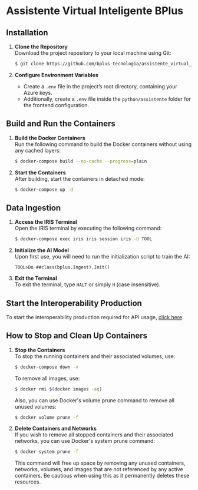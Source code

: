 
# Assistente Virtual Inteligente BPlus

## Installation

1. **Clone the Repository**  
   Download the project repository to your local machine using Git:

   ```bash
   $ git clone https://github.com/bplus-tecnologia/assistente_virtual_inteligente
   ```

2. **Configure Environment Variables**  
   - Create a `.env` file in the project’s root directory, containing your Azure keys.
   - Additionally, create a `.env` file inside the `python/assistente` folder for the frontend configuration.

## Build and Run the Containers

1. **Build the Docker Containers**  
   Run the following command to build the Docker containers without using any cached layers:

   ```bash
   $ docker-compose build --no-cache --progress=plain
   ```

2. **Start the Containers**  
   After building, start the containers in detached mode:

   ```bash
   $ docker-compose up -d
   ```

## Data Ingestion

1. **Access the IRIS Terminal**  
   Open the IRIS terminal by executing the following command:

   ```bash
   $ docker-compose exec iris iris session iris -U TOOL
   ```

2. **Initialize the AI Model**  
   Upon first use, you will need to run the initialization script to train the AI:

   ```text
   TOOL>Do ##class(bplus.Ingest).Init()
   ```

3. **Exit the Terminal**  
   To exit the terminal, type `HALT` or simply `H` (case insensitive).

## Start the Interoperability Production

To start the interoperability production required for API usage, [click here](http://localhost:52773/csp/TOOL/EnsPortal.ProductionConfig.zen?PRODUCTION=bplus.tool.producao).


## How to Stop and Clean Up Containers

1. **Stop the Containers**  
   To stop the running containers and their associated volumes, use:

   ```bash
   $ docker-compose down -v
   ```
   
   To remove all images, use:

   ```bash
   $ docker rmi $(docker images -aq)
   ```

   Also, you can use Docker's volume prune command to remove all unused volumes:

   ```bash
   $ docker volume prune -f
   ```


2. **Delete Containers and Networks**  
   If you wish to remove all stopped containers and their associated networks, you can use Docker's system prune command:

   ```bash
   $ docker system prune -f
   ```

   This command will free up space by removing any unused containers, networks, volumes, and images that are not referenced by any active containers. Be cautious when using this as it permanently deletes these resources.
